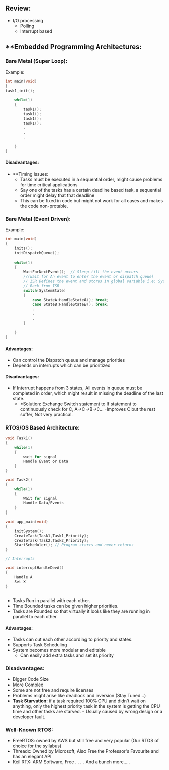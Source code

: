 ## Review:
- I/O processing
	- Polling
	- Interrupt based

## **Embedded Programming Architectures:

### Bare Metal (Super Loop):

Example:
```C
int main(void)
{
task1_init();

	while(1)
	{
		task1();
		task1();
		task1();
		task1();
		.
		.
		.
		
	}
}
```

#### Disadvantages:
- **Timing Issues:
	- Tasks must be executed in a sequential order, might cause problems for time critical applications
	- Say one of the tasks has a certain deadline based task, a sequential order might delay that that deadline
	- This can be fixed in code but might not work for all cases and makes the code non-protable.
### Bare Metal (Event Driven):

Example:
```C
int main(void)
{
	inits();
	initDispatchQueue();
	
	while(1)
	{
		WaitForNextEvent();  // Sleep till the event occurs
		//(wait for An event to enter the event or dispatch queue)
		// ISR Defines the event and stores in global variable i.e: SystemState
		// Back from ISR
		switch(SystemState)
		{
			case StateA:HandleStateA(); break;
			case StateB:HandleStateB(); break;
			.
			.
			.
		}
		
	}
}
```

#### Advantages:
- Can control the Dispatch queue and manage priorities
- Depends on interrupts which can be prioritized

#### Disadvantages:
- If Interrupt happens from 3 states, All events in queue must be completed in order, which might result in missing the deadline of the last state.
	- *Solution: Exchange Switch statement to If statement to continuously check for C, A->C->B->C...
		-Improves C but the rest suffer, Not very practical.


### RTOS/OS Based Architecture:

```C
void Task1()
{
	while(1)
	{
		wait for signal
		Handle Event or Data
	}
}

void Task2()
{
	while(1)
	{
		Wait for signal
		Handle Data/Events
	}
}

void app_main(void)
{
	initSystem();
	CreateTask(Task1,Task1_Priority);
	CreateTask(Task2,Task2_Priority);
	StartScheduler(); // Program starts and never returns
}
```
```C
// Interrupts

void interruptHandleDevA()
{
	Handle A
	Set X
}



```

- Tasks Run in parallel with each other.
- Time Bounded tasks can be given higher priorities.
- Tasks are Rounded so that virtually it looks like they are running in parallel to each other.

#### Advantages:
- Tasks can cut each other according to priority and states.
- Supports Task Scheduling
- System becomes more modular and editable
	- Can easily add extra tasks and set its priority

### Disadvantages:
- Bigger Code Size
- More Complex
- Some are not free and require licenses
- Problems might arise like deadlock and inversion (Stay Tuned...)
- **Task Starvation:**
	  if a task required 100% CPU and didn't wait on anything, only the highest priority task in the system is getting the CPU time and other tasks are starved.
	  - Usually caused by wrong design or a developer fault.

### Well-Known RTOS:
- FreeRTOS: owned by AWS but still free and very popular (Our RTOS of choice for the syllabus)
- Threadx: Owned by Microsoft, Also Free the Professor's Favourite and has an elegant API
- Keil RTX: ARM Software, Free
	.
	.
	.
	.
And  a bunch more.....